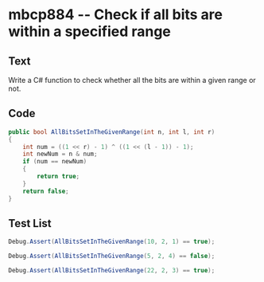 # mbcp884 -- Check if all bits are within a specified range

## Text

Write a C# function to check whether all the bits are within a given range or not.

## Code

```csharp
public bool AllBitsSetInTheGivenRange(int n, int l, int r) 
{ 
    int num = ((1 << r) - 1) ^ ((1 << (l - 1)) - 1); 
    int newNum = n & num; 
    if (num == newNum) 
    { 
        return true; 
    } 
    return false; 
}
```

## Test List

```csharp
Debug.Assert(AllBitsSetInTheGivenRange(10, 2, 1) == true);
```

```csharp
Debug.Assert(AllBitsSetInTheGivenRange(5, 2, 4) == false);
```

```csharp
Debug.Assert(AllBitsSetInTheGivenRange(22, 2, 3) == true);
```

